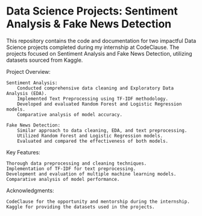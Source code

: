 # Data Science Projects: Sentiment Analysis & Fake News Detection

This repository contains the code and documentation for two impactful Data Science projects completed during my internship at CodeClause. The projects focused on Sentiment Analysis and Fake News Detection, utilizing datasets sourced from Kaggle.

Project Overview:

    Sentiment Analysis:
        Conducted comprehensive data cleaning and Exploratory Data Analysis (EDA).
        Implemented Text Preprocessing using TF-IDF methodology.
        Developed and evaluated Random Forest and Logistic Regression models.
        Comparative analysis of model accuracy.

    Fake News Detection:
        Similar approach to data cleaning, EDA, and text preprocessing.
        Utilized Random Forest and Logistic Regression models.
        Evaluated and compared the effectiveness of both models.

Key Features:

    Thorough data preprocessing and cleaning techniques.
    Implementation of TF-IDF for text preprocessing.
    Development and evaluation of multiple machine learning models.
    Comparative analysis of model performance.

Acknowledgments:

    CodeClause for the opportunity and mentorship during the internship.
    Kaggle for providing the datasets used in the projects.
